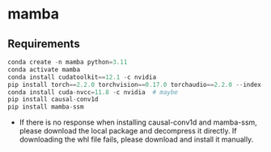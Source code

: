 # mamba
## Requirements

```python
conda create -n mamba python=3.11
conda activate mamba
conda install cudatoolkit==12.1 -c nvidia
pip install torch==2.2.0 torchvision==0.17.0 torchaudio==2.2.0 --index-url https://download.pytorch.org/whl/cu121
conda install cuda-nvcc=11.8 -c nvidia  # maybe
pip install causal-conv1d
pip install mamba-ssm
```
- If there is no response when installing causal-conv1d and mamba-ssm, please download the local package and decompress it directly. If downloading the whl file fails, please download and install it manually.
